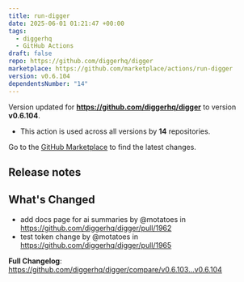 ```yaml
---
title: run-digger
date: 2025-06-01 01:21:47 +00:00
tags:
  - diggerhq
  - GitHub Actions
draft: false
repo: https://github.com/diggerhq/digger
marketplace: https://github.com/marketplace/actions/run-digger
version: v0.6.104
dependentsNumber: "14"
---
```



Version updated for **https://github.com/diggerhq/digger** to version **v0.6.104**.
- This action is used across all versions by **14** repositories.

Go to the [GitHub Marketplace](https://github.com/marketplace/actions/run-digger) to find the latest changes.

## Release notes

## What's Changed
* add docs page for ai summaries by @motatoes in https://github.com/diggerhq/digger/pull/1962
* test token change by @motatoes in https://github.com/diggerhq/digger/pull/1965


**Full Changelog**: https://github.com/diggerhq/digger/compare/v0.6.103...v0.6.104
